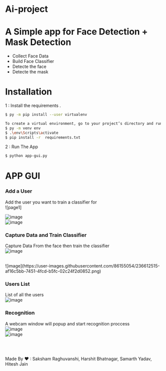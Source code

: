 # Ai-project


# A Simple app for Face Detection + Mask Detection 

  - Collect Face Data
  - Build Face Classifier 
  - Detecte the face
  - Detecte the mask
  
  
# Installation



1 : Install the requirements .

```sh
$ py -m pip install --user virtualenv

To create a virtual environment, go to your project’s directory and run venv.
$ py -m venv env 
$ .\env\Scripts\activate
$ pip install -r  requirements.txt

```

2 : Run The App 

```sh
$ python app-gui.py
```

# APP GUI

### Add a User <br>
Add the user you want to train a classifier for <br>
![page1]

![image](https://user-images.githubusercontent.com/86155054/236612464-80dc49e4-135d-4059-a5c7-b4fb83784d6c.png)<br>
![image](https://user-images.githubusercontent.com/86155054/236612476-1313e780-6482-4dba-9ae8-e00a2476af13.png)


### Capture Data and Train Classifier<br>
Capture Data From the face then train the classifier<br>
![image](https://user-images.githubusercontent.com/86155054/236612493-2bf004eb-4252-481c-901e-57bef2777bf1.png)

<br>
![image](https://user-images.githubusercontent.com/86155054/236612515-af16c5bb-7451-4fcd-b5fc-02c24f2d0852.png)



### Users List<br>
List of all the users<br>
![image](https://user-images.githubusercontent.com/86155054/236612525-f6038c60-8f35-4b01-b470-a3a7e94ddf10.png)


### Recognition <br>
A webcam window will popup and start recognition proccess<br>
![image](https://user-images.githubusercontent.com/86155054/236612531-deff40f9-950e-4cbd-8051-d9c8bc6d1534.png)<br>
![image](https://user-images.githubusercontent.com/86155054/236612541-9e0b1e45-db86-409f-abfe-42e3b5ce95b3.png)




<br><br>

Made By ❤ : Saksham Raghuvanshi, Harshit Bhatnagar, Samarth Yadav, Hitesh Jain<br>
